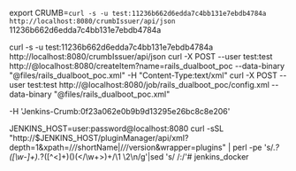 
export CRUMB=`curl -s -u test:11236b662d6edda7c4bb131e7ebdb4784a http://localhost:8080/crumbIssuer/api/json`
11236b662d6edda7c4bb131e7ebdb4784a

curl -s -u test:11236b662d6edda7c4bb131e7ebdb4784a http://localhost:8080/crumbIssuer/api/json
curl -X POST --user test:test http://@localhost:8080/createItem?name=rails_dualboot_poc --data-binary "@files/rails_dualboot_poc.xml" -H "Content-Type:text/xml"
curl -X POST --user test:test http://@localhost:8080/job/rails_dualboot_poc/config.xml --data-binary "@files/rails_dualboot_poc.xml"

-H 'Jenkins-Crumb:0f23a062e0b9b9d13295e26bc8c8e206'


JENKINS_HOST=user:password@localhost:8080
curl -sSL "http://$JENKINS_HOST/pluginManager/api/xml?depth=1&xpath=/*/*/shortName|/*/*/version&wrapper=plugins" | perl -pe 's/.*?<shortName>([\w-]+).*?<version>([^<]+)()(<\/\w+>)+/\1 \2\n/g'|sed 's/ /:/'# jenkins_docker
